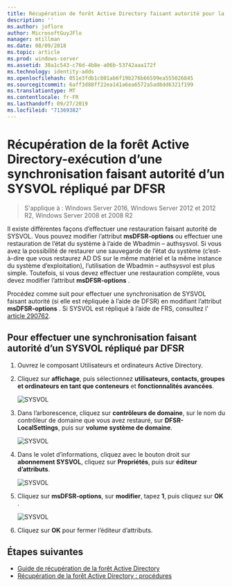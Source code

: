 ```yaml
---
title: Récupération de forêt Active Directory faisant autorité pour la synchronisation de SYSVOL
description: ''
ms.author: joflore
author: MicrosoftGuyJFlo
manager: mtillman
ms.date: 08/09/2018
ms.topic: article
ms.prod: windows-server
ms.assetid: 38a1c543-c76d-4b8e-a06b-53742aaa172f
ms.technology: identity-adds
ms.openlocfilehash: 051e3fdb1c801ab6f19b276b66599ea555026845
ms.sourcegitcommit: 6aff3d88ff22ea141a6ea6572a5ad8dd6321f199
ms.translationtype: MT
ms.contentlocale: fr-FR
ms.lasthandoff: 09/27/2019
ms.locfileid: "71369382"
---
```

# <a name="ad-forest-recovery---performing-an-authoritative-synchronization-of-dfsr-replicated-sysvol"></a>Récupération de la forêt Active Directory-exécution d’une synchronisation faisant autorité d’un SYSVOL répliqué par DFSR  

>S'applique à : Windows Server 2016, Windows Server 2012 et 2012 R2, Windows Server 2008 et 2008 R2

Il existe différentes façons d’effectuer une restauration faisant autorité de SYSVOL. Vous pouvez modifier l’attribut **msDFSR-options** ou effectuer une restauration de l’état du système à l’aide de Wbadmin – authsysvol. Si vous avez la possibilité de restaurer une sauvegarde de l’état du système (c’est-à-dire que vous restaurez AD DS sur le même matériel et la même instance du système d’exploitation), l’utilisation de Wbadmin – authsysvol est plus simple. Toutefois, si vous devez effectuer une restauration complète, vous devez modifier l’attribut **msDFSR-options** .  

Procédez comme suit pour effectuer une synchronisation de SYSVOL faisant autorité (si elle est répliquée à l’aide de DFSR) en modifiant l’attribut **msDFSR-options** . Si SYSVOL est répliqué à l’aide de FRS, consultez l' [article 290762](https://go.microsoft.com/fwlink/?LinkId=148443).  

## <a name="to-perform-an-authoritative-synchronization-of-dfsr-replicated-sysvol"></a>Pour effectuer une synchronisation faisant autorité d’un SYSVOL répliqué par DFSR  

1. Ouvrez le composant Utilisateurs et ordinateurs Active Directory.  
2. Cliquez sur **affichage**, puis sélectionnez **utilisateurs, contacts, groupes et ordinateurs en tant que conteneurs** et **fonctionnalités avancées**. 

   ![SYSVOL](media/AD-Forest-Recovery-Authoritative-Recovery-SYSVOL/sysvol1.png) 

3. Dans l’arborescence, cliquez sur **contrôleurs de domaine**, sur le nom du contrôleur de domaine que vous avez restauré, sur **DFSR-LocalSettings**, puis sur **volume système de domaine**. 

   ![SYSVOL](media/AD-Forest-Recovery-Authoritative-Recovery-SYSVOL/sysvol2.png)  

4. Dans le volet d’informations, cliquez avec le bouton droit sur **abonnement SYSVOL**, cliquez sur **Propriétés**, puis sur **éditeur d’attributs**.  

   ![SYSVOL](media/AD-Forest-Recovery-Authoritative-Recovery-SYSVOL/sysvol3.png) 

5. Cliquez sur **msDFSR-options**, sur **modifier**, tapez **1**, puis cliquez sur **OK** .  

   ![SYSVOL](media/AD-Forest-Recovery-Authoritative-Recovery-SYSVOL/sysvol4.png) 

6. Cliquez sur **OK** pour fermer l’éditeur d’attributs.  
  
## <a name="next-steps"></a>Étapes suivantes

- [Guide de récupération de la forêt Active Directory](AD-Forest-Recovery-Guide.md)
- [Récupération de la forêt Active Directory : procédures](AD-Forest-Recovery-Procedures.md)
